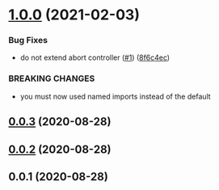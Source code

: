 # [1.0.0](https://github.com/achingbrain/native-abort-controller/compare/v0.0.3...v1.0.0) (2021-02-03)


### Bug Fixes

* do not extend abort controller ([#1](https://github.com/achingbrain/native-abort-controller/issues/1)) ([8f6c4ec](https://github.com/achingbrain/native-abort-controller/commit/8f6c4ec088c516d6844a87e1cd19ef094ae9be3b))


### BREAKING CHANGES

* you must now used named imports instead of the default



<a name="0.0.3"></a>
## [0.0.3](https://github.com/achingbrain/native-abort-controller/compare/v0.0.2...v0.0.3) (2020-08-28)



<a name="0.0.2"></a>
## [0.0.2](https://github.com/achingbrain/native-abort-controller/compare/v0.0.1...v0.0.2) (2020-08-28)



<a name="0.0.1"></a>
## 0.0.1 (2020-08-28)



